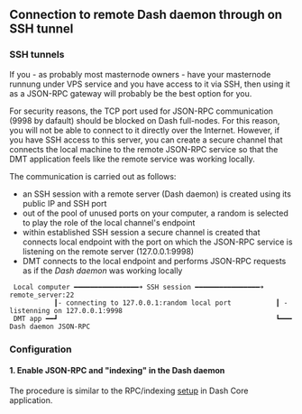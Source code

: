 ## Connection to remote Dash daemon through on SSH tunnel

### SSH tunnels
If you - as probably most masternode owners - have your masternode runnung under VPS service and you have access to it via SSH, then using it as a JSON-RPC gateway will probably be the best option for you. 

For security reasons, the TCP port used for JSON-RPC communication (9998 by dafault) should be blocked on Dash full-nodes. For this reason, you will not be able to connect to it directly over the Internet. However, if you have SSH access to this server, you can create a secure channel that connects the local machine to the remote JSON-RPC service so that the DMT application feels like the remote service was working locally. 

The communication is carried out as follows:
 * an SSH session with a remote server (Dash daemon) is created using its public IP and SSH port 
 * out of the pool of unused ports on your computer, a random is selected to play the role of the local channel's endpoint
 * within established SSH session a secure channel is created that connects local endpoint with the port on which the JSON-RPC service is listening on the remote server (127.0.0.1:9998)
 * DMT connects to the local endpoint and performs JSON-RPC requests as if the _Dash daemon_ was working locally
 

```
 Local computer ━━━━━━━━━━━━━━━━➜ SSH session ━━━━━━━━━━━━━━━━➜ remote_server:22
           ┃- connecting to 127.0.0.1:random local port           ┃ - listenning on 127.0.0.1:9998 
 DMT app ━━┛                                                      ┗━━━ Dash daemon JSON-RPC
```

### Configuration

#### 1. Enable JSON-RPC and "indexing" in the Dash daemon
The procedure is similar to the RPC/indexing [setup](config-connection-direct.md#2-enable-json-rpc-and-indexing-in-the-dash-core) in Dash Core application.
